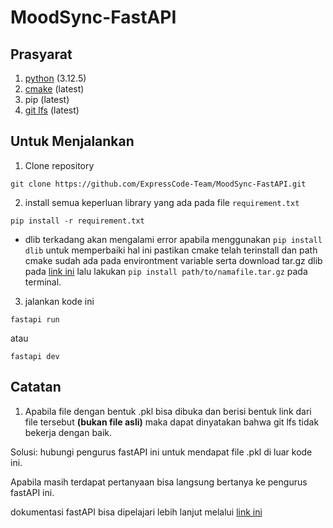 # MoodSync-FastAPI

## Prasyarat
1. [python](https://www.python.org/downloads/) (3.12.5)
2. [cmake](https://cmake.org/download/) (latest)
3. pip (latest)
4. [git lfs](https://git-lfs.com/) (latest)

## Untuk Menjalankan
1. Clone repository

```
git clone https://github.com/ExpressCode-Team/MoodSync-FastAPI.git
```

2. install semua keperluan library yang ada pada file `requirement.txt`

```
pip install -r requirement.txt
```

+ dlib terkadang akan mengalami error apabila menggunakan `pip install dlib` untuk memperbaiki hal ini pastikan cmake telah terinstall dan path cmake sudah ada pada environtment variable serta download tar.gz dlib pada [link ini](https://pypi.org/project/dlib/#files) lalu lakukan `pip install path/to/namafile.tar.gz` pada terminal.

3. jalankan kode ini

```
fastapi run
```

atau 

```
fastapi dev
```

## Catatan
1. Apabila file dengan bentuk .pkl bisa dibuka dan berisi bentuk link dari file tersebut **(bukan file asli)** maka dapat dinyatakan bahwa git lfs tidak bekerja dengan baik.

Solusi: hubungi pengurus fastAPI ini untuk mendapat file .pkl di luar kode ini.


Apabila masih terdapat pertanyaan bisa langsung bertanya ke pengurus fastAPI ini.

dokumentasi fastAPI bisa dipelajari lebih lanjut melalui [link ini](https://fastapi.tiangolo.com/)
